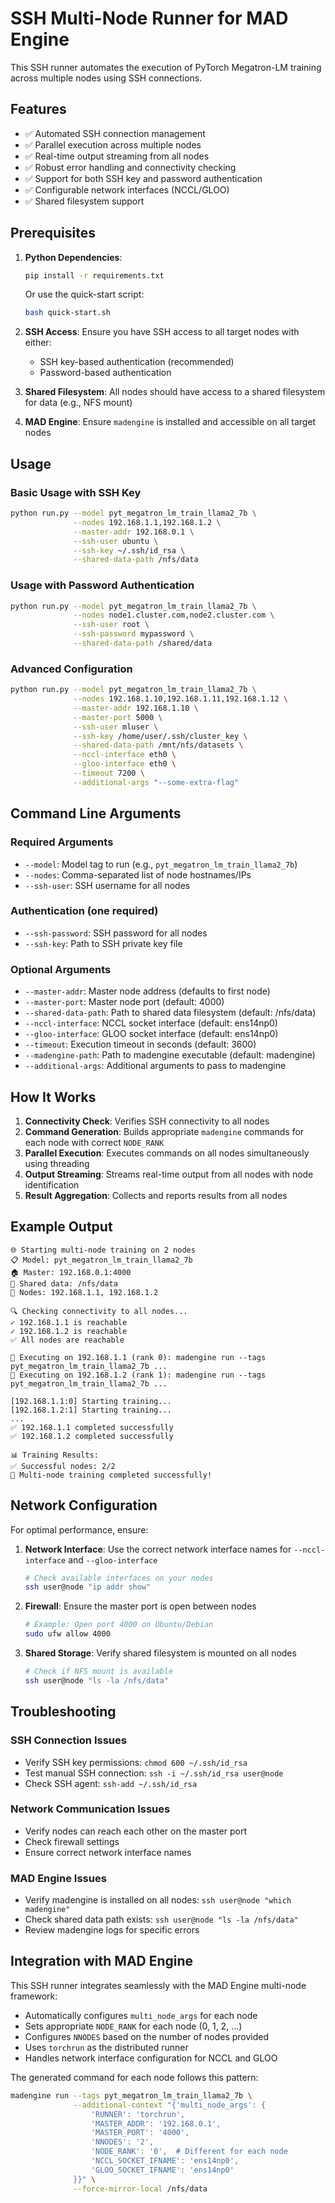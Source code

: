 # SSH Multi-Node Runner for MAD Engine

This SSH runner automates the execution of PyTorch Megatron-LM training across multiple nodes using SSH connections.

## Features

- ✅ Automated SSH connection management
- ✅ Parallel execution across multiple nodes
- ✅ Real-time output streaming from all nodes
- ✅ Robust error handling and connectivity checking
- ✅ Support for both SSH key and password authentication
- ✅ Configurable network interfaces (NCCL/GLOO)
- ✅ Shared filesystem support

## Prerequisites

1. **Python Dependencies**:
   ```bash
   pip install -r requirements.txt
   ```
   
   Or use the quick-start script:
   ```bash
   bash quick-start.sh
   ```

2. **SSH Access**: Ensure you have SSH access to all target nodes with either:
   - SSH key-based authentication (recommended)
   - Password-based authentication

3. **Shared Filesystem**: All nodes should have access to a shared filesystem for data (e.g., NFS mount)

4. **MAD Engine**: Ensure `madengine` is installed and accessible on all target nodes

## Usage

### Basic Usage with SSH Key

```bash
python run.py --model pyt_megatron_lm_train_llama2_7b \
              --nodes 192.168.1.1,192.168.1.2 \
              --master-addr 192.168.0.1 \
              --ssh-user ubuntu \
              --ssh-key ~/.ssh/id_rsa \
              --shared-data-path /nfs/data
```

### Usage with Password Authentication

```bash
python run.py --model pyt_megatron_lm_train_llama2_7b \
              --nodes node1.cluster.com,node2.cluster.com \
              --ssh-user root \
              --ssh-password mypassword \
              --shared-data-path /shared/data
```

### Advanced Configuration

```bash
python run.py --model pyt_megatron_lm_train_llama2_7b \
              --nodes 192.168.1.10,192.168.1.11,192.168.1.12 \
              --master-addr 192.168.1.10 \
              --master-port 5000 \
              --ssh-user mluser \
              --ssh-key /home/user/.ssh/cluster_key \
              --shared-data-path /mnt/nfs/datasets \
              --nccl-interface eth0 \
              --gloo-interface eth0 \
              --timeout 7200 \
              --additional-args "--some-extra-flag"
```

## Command Line Arguments

### Required Arguments

- `--model`: Model tag to run (e.g., `pyt_megatron_lm_train_llama2_7b`)
- `--nodes`: Comma-separated list of node hostnames/IPs
- `--ssh-user`: SSH username for all nodes

### Authentication (one required)

- `--ssh-password`: SSH password for all nodes
- `--ssh-key`: Path to SSH private key file

### Optional Arguments

- `--master-addr`: Master node address (defaults to first node)
- `--master-port`: Master node port (default: 4000)
- `--shared-data-path`: Path to shared data filesystem (default: /nfs/data)
- `--nccl-interface`: NCCL socket interface (default: ens14np0)
- `--gloo-interface`: GLOO socket interface (default: ens14np0)
- `--timeout`: Execution timeout in seconds (default: 3600)
- `--madengine-path`: Path to madengine executable (default: madengine)
- `--additional-args`: Additional arguments to pass to madengine

## How It Works

1. **Connectivity Check**: Verifies SSH connectivity to all nodes
2. **Command Generation**: Builds appropriate `madengine` commands for each node with correct `NODE_RANK`
3. **Parallel Execution**: Executes commands on all nodes simultaneously using threading
4. **Output Streaming**: Streams real-time output from all nodes with node identification
5. **Result Aggregation**: Collects and reports results from all nodes

## Example Output

```
🌐 Starting multi-node training on 2 nodes
📋 Model: pyt_megatron_lm_train_llama2_7b
🏠 Master: 192.168.0.1:4000
📁 Shared data: /nfs/data
🔗 Nodes: 192.168.1.1, 192.168.1.2

🔍 Checking connectivity to all nodes...
✓ 192.168.1.1 is reachable
✓ 192.168.1.2 is reachable
✅ All nodes are reachable

🚀 Executing on 192.168.1.1 (rank 0): madengine run --tags pyt_megatron_lm_train_llama2_7b ...
🚀 Executing on 192.168.1.2 (rank 1): madengine run --tags pyt_megatron_lm_train_llama2_7b ...

[192.168.1.1:0] Starting training...
[192.168.1.2:1] Starting training...
...
✅ 192.168.1.1 completed successfully
✅ 192.168.1.2 completed successfully

📊 Training Results:
✅ Successful nodes: 2/2
🎉 Multi-node training completed successfully!
```

## Network Configuration

For optimal performance, ensure:

1. **Network Interface**: Use the correct network interface names for `--nccl-interface` and `--gloo-interface`
   ```bash
   # Check available interfaces on your nodes
   ssh user@node "ip addr show"
   ```

2. **Firewall**: Ensure the master port is open between nodes
   ```bash
   # Example: Open port 4000 on Ubuntu/Debian
   sudo ufw allow 4000
   ```

3. **Shared Storage**: Verify shared filesystem is mounted on all nodes
   ```bash
   # Check if NFS mount is available
   ssh user@node "ls -la /nfs/data"
   ```

## Troubleshooting

### SSH Connection Issues

- Verify SSH key permissions: `chmod 600 ~/.ssh/id_rsa`
- Test manual SSH connection: `ssh -i ~/.ssh/id_rsa user@node`
- Check SSH agent: `ssh-add ~/.ssh/id_rsa`

### Network Communication Issues

- Verify nodes can reach each other on the master port
- Check firewall settings
- Ensure correct network interface names

### MAD Engine Issues

- Verify madengine is installed on all nodes: `ssh user@node "which madengine"`
- Check shared data path exists: `ssh user@node "ls -la /nfs/data"`
- Review madengine logs for specific errors

## Integration with MAD Engine

This SSH runner integrates seamlessly with the MAD Engine multi-node framework:

- Automatically configures `multi_node_args` for each node
- Sets appropriate `NODE_RANK` for each node (0, 1, 2, ...)
- Configures `NNODES` based on the number of nodes provided
- Uses `torchrun` as the distributed runner
- Handles network interface configuration for NCCL and GLOO

The generated command for each node follows this pattern:

```bash
madengine run --tags pyt_megatron_lm_train_llama2_7b \
              --additional-context "{'multi_node_args': {
                  'RUNNER': 'torchrun',                  
                  'MASTER_ADDR': '192.168.0.1',
                  'MASTER_PORT': '4000',
                  'NNODES': '2',
                  'NODE_RANK': '0',  # Different for each node
                  'NCCL_SOCKET_IFNAME': 'ens14np0',
                  'GLOO_SOCKET_IFNAME': 'ens14np0'
              }}" \
              --force-mirror-local /nfs/data
```
